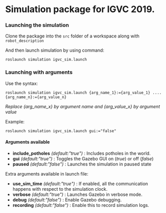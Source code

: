 # Simulation package for IGVC 2019.

### Launching the simulation

Clone the package into the ```src``` folder of a workspace along with ```robot_description```

And then launch simulation by using command:

```
roslaunch simulation igvc_sim.launch
```

### Launching with arguments

Use the syntax:

```
roslaunch simulation igvc_sim.launch {arg_name_1}:={arg_value_1} .... {arg_name_n}:={arg_value_n}
```
*Replace {arg_name_x} by argument name and {arg_value_x} by argument value*

Example:

```
roslaunch simulation igvc_sim.launch gui:="false"
```

#### Arguments available

- **include_potholes** *(default:"true")* : Includes potholes in the world.
- **gui** *(default:"true")* : Toggles the Gazebo GUI on (*true*) or off (*false*)
- **paused** *(default:"false")* : Launches the simulation in paused state

Extra arguments available in launch file:
- **use_sim_time** *(default:"true")* : If enabled, all the communication happens with respect to the simulation clock.
- **verbose** *(default:"true")* : Launches Gazebo in verbose mode.
- **debug** *(default:"false")* : Enable Gazebo debugging.
- **recording** *(default:"false")* : Enable this to record simulation logs.

